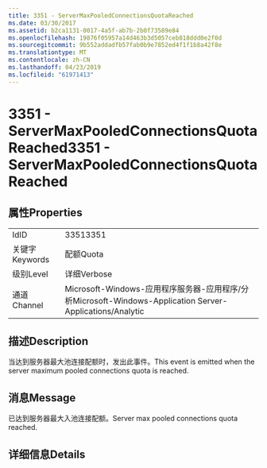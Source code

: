 ```yaml
---
title: 3351 - ServerMaxPooledConnectionsQuotaReached
ms.date: 03/30/2017
ms.assetid: b2ca1131-0017-4a5f-ab7b-2b0f73589e84
ms.openlocfilehash: 19876f05957a14d463b3d5057ceb818ddd0e2f0d
ms.sourcegitcommit: 9b552addadfb57fab0b9e7852ed4f1f1b8a42f8e
ms.translationtype: MT
ms.contentlocale: zh-CN
ms.lasthandoff: 04/23/2019
ms.locfileid: "61971413"
---
```

# <a name="3351---servermaxpooledconnectionsquotareached"></a><span data-ttu-id="e41e0-102">3351 - ServerMaxPooledConnectionsQuotaReached</span><span class="sxs-lookup"><span data-stu-id="e41e0-102">3351 - ServerMaxPooledConnectionsQuotaReached</span></span>
## <a name="properties"></a><span data-ttu-id="e41e0-103">属性</span><span class="sxs-lookup"><span data-stu-id="e41e0-103">Properties</span></span>  
  
|||  
|-|-|  
|<span data-ttu-id="e41e0-104">Id</span><span class="sxs-lookup"><span data-stu-id="e41e0-104">ID</span></span>|<span data-ttu-id="e41e0-105">3351</span><span class="sxs-lookup"><span data-stu-id="e41e0-105">3351</span></span>|  
|<span data-ttu-id="e41e0-106">关键字</span><span class="sxs-lookup"><span data-stu-id="e41e0-106">Keywords</span></span>|<span data-ttu-id="e41e0-107">配额</span><span class="sxs-lookup"><span data-stu-id="e41e0-107">Quota</span></span>|  
|<span data-ttu-id="e41e0-108">级别</span><span class="sxs-lookup"><span data-stu-id="e41e0-108">Level</span></span>|<span data-ttu-id="e41e0-109">详细</span><span class="sxs-lookup"><span data-stu-id="e41e0-109">Verbose</span></span>|  
|<span data-ttu-id="e41e0-110">通道</span><span class="sxs-lookup"><span data-stu-id="e41e0-110">Channel</span></span>|<span data-ttu-id="e41e0-111">Microsoft-Windows-应用程序服务器-应用程序/分析</span><span class="sxs-lookup"><span data-stu-id="e41e0-111">Microsoft-Windows-Application Server-Applications/Analytic</span></span>|  
  
## <a name="description"></a><span data-ttu-id="e41e0-112">描述</span><span class="sxs-lookup"><span data-stu-id="e41e0-112">Description</span></span>  
 <span data-ttu-id="e41e0-113">当达到服务器最大池连接配额时，发出此事件。</span><span class="sxs-lookup"><span data-stu-id="e41e0-113">This event is emitted when the server maximum pooled connections quota is reached.</span></span>  
  
## <a name="message"></a><span data-ttu-id="e41e0-114">消息</span><span class="sxs-lookup"><span data-stu-id="e41e0-114">Message</span></span>  
 <span data-ttu-id="e41e0-115">已达到服务器最大入池连接配额。</span><span class="sxs-lookup"><span data-stu-id="e41e0-115">Server max pooled connections quota reached.</span></span>  
  
## <a name="details"></a><span data-ttu-id="e41e0-116">详细信息</span><span class="sxs-lookup"><span data-stu-id="e41e0-116">Details</span></span>
